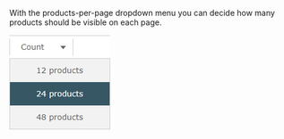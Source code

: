 With the products-per-page dropdown menu you can decide how many products should be visible on each page.
 
![ppp.png](/images/elements/examples/ppp-dropdown.png)